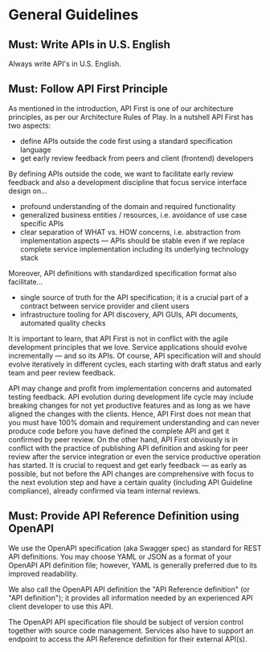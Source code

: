 # General Guidelines

## Must: Write APIs in U.S. English

Always write API's in U.S. English.

## Must: Follow API First Principle

As mentioned in the introduction, API First is one of our architecture principles, as per our Architecture Rules of Play. In a nutshell API First has two aspects:

- define APIs outside the code first using a standard specification language
- get early review feedback from peers and client (frontend) developers

By defining APIs outside the code, we want to facilitate early review feedback and also a development discipline that focus service interface design on...

- profound understanding of the domain and required functionality
- generalized business entities / resources, i.e. avoidance of use case specific APIs
- clear separation of WHAT vs. HOW concerns, i.e. abstraction from implementation aspects — APIs should be stable even if we replace complete service implementation including its underlying technology stack

Moreover, API definitions with standardized specification format also facilitate...

- single source of truth for the API specification; it is a crucial part of a contract between service provider and client users
- infrastructure tooling for API discovery, API GUIs, API documents, automated quality checks

It is important to learn, that API First is not in conflict with the agile development principles that we love. Service applications should evolve incrementally — and so its APIs. Of course, API specification will and should evolve iteratively in different cycles, each starting with draft status and early team and peer review feedback.

API may change and profit from implementation concerns and automated testing feedback. API evolution during development life cycle may include breaking changes for not yet productive features and as long as we have aligned the changes with the clients. Hence, API First does not mean that you must have 100% domain and requirement understanding and can never produce code before you have defined the complete API and get it confirmed by peer review. On the other hand, API First obviously is in conflict with the practice of publishing API definition and asking for peer review after the service integration or even the service productive operation has started. It is crucial to request and get early feedback — as early as possible, but not before the API changes are comprehensive with focus to the next evolution step and have a certain quality (including API Guideline compliance), already confirmed via team internal reviews.

## Must: Provide API Reference Definition using OpenAPI

We use the OpenAPI specification (aka Swagger spec) as standard for REST API definitions. You may choose YAML or JSON as a format of your OpenAPI API definition file; however, YAML is generally preferred due to its improved readability.

We also call the OpenAPI API definition the "API Reference definition" (or "API definition"); it provides all information needed by an experienced API client developer to use this API.

The OpenAPI API specification file should be subject of version control together with source code management. Services also have to support an endpoint to access the API Reference definition for their external API(s).